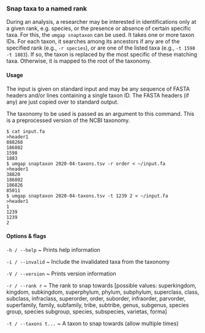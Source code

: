 ### Snap taxa to a named rank

During an analysis, a researcher may be interested in identifications
only at a given rank, e.g. species, or the presence or absence of
certain specific taxa. For this, the `umgap snaptaxon` can be used. It
takes one or more taxon IDs. For each taxon, it searches among its
ancestors if any are of the specified rank (e.g., `-r species`), or are
one of the listed taxa (e.g., `-t 1598 -t 1883`). If so, the taxon is
replaced by the most specific of these matching taxa. Otherwise, it is
mapped to the root of the taxonomy.

#### Usage

The input is given on standard input and may be any sequence of FASTA
headers and/or lines containing a single taxon ID. The FASTA headers (if
any) are just copied over to standard output.

The taxonomy to be used is passed as an argument to this command. This
is a preprocessed version of the NCBI taxonomy.

```shell
$ cat input.fa
>header1
888268
186802
1598
1883
$ umgap snaptaxon 2020-04-taxons.tsv -r order < ~/input.fa
>header1
38820
186802
186826
85011
$ umgap snaptaxon 2020-04-taxons.tsv -t 1239 2 < ~/input.fa
>header1
1
1239
1239
2
```

#### Options & flags

`-h / --help`
  ~ Prints help information

`-i / --invalid`
  ~ Include the invalidated taxa from the taxonomy

`-V / --version`
  ~ Prints version information

`-r / --rank r`
  ~ The rank to snap towards [possible values: superkingdom, kingdom,
    subkingdom, superphylum, phylum, subphylum, superclass, class,
    subclass, infraclass, superorder, order, suborder, infraorder,
    parvorder, superfamily, family, subfamily, tribe, subtribe, genus,
    subgenus, species group, species subgroup, species, subspecies,
    varietas, forma]

`-t / --taxons t...`
  ~ A taxon to snap towards (allow multiple times)
